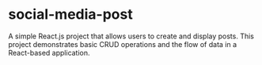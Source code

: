 # social-media-post
A simple React.js project that allows users to create and display posts. This project demonstrates basic CRUD operations and the flow of data in a React-based application.  
